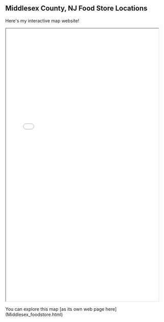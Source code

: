 ## Middlesex County, NJ Food Store Locations

Here's my interactive map website!

<iframe src="Middlesex_foodstore.html" height="855" width="95%"></iframe>

You can explore this map [as its own web page here] (Middlesex_foodstore.html)
